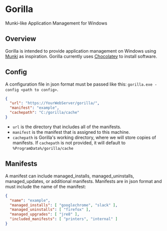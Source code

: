# Gorilla
Munki-like Application Management for Windows

## Overview
Gorilla is intended to provide application management on Windows using [Munki](https://github.com/munki/munki) as inspiration.
Gorilla currently uses [Chocolatey](https://github.com/chocolatey/choco) to install software.

## Config
A configuration file in json format must be passed like this: `gorilla.exe -config <path to config>`.

```json
{
  "url": "https://YourWebServer/gorilla/",
  "manifest": "example",
  "cachepath": "C:/gorilla/cache"
}
```

* `url` is the directory that includes all of the manifests.
* `manifest` is the manifest that is assigned to this machine.
* `cachepath` is Gorilla's working directory, where we will store copies of manifests. If `cachepath` is not provided, it will default to `%ProgramData%/gorilla/cache`

## Manifests
A manifest can include managed_installs, managed_uninstalls, managed_updates, or additional manifests. Manifests are in json format and must include the name of the manifest:

```json
{
  "name": "example",
  "managed_installs": [ "googlechrome", "slack" ],
  "managed_uninstalls": [ "firefox" ],
  "managed_upgrades": [ "jre8" ],
  "included_manifests": [ "printers", "internal" ]
}
```
